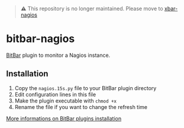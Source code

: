 > ⚠️ This repository is no longer maintained. Please move to [xbar-nagios](https://github.com/zessx/xbar-nagios)

# bitbar-nagios
[BitBar](https://github.com/matryer/bitbar) plugin to monitor a Nagios instance.

## Installation

1. Copy the `nagios.15s.py` file to your BitBar plugin directory
2. Edit configuration lines in this file
2. Make the plugin executable with `chmod +x`
3. Rename the file if you want to change the refresh time

[More informations on BitBar plugins installation](https://github.com/matryer/bitbar#installing-plugins)
